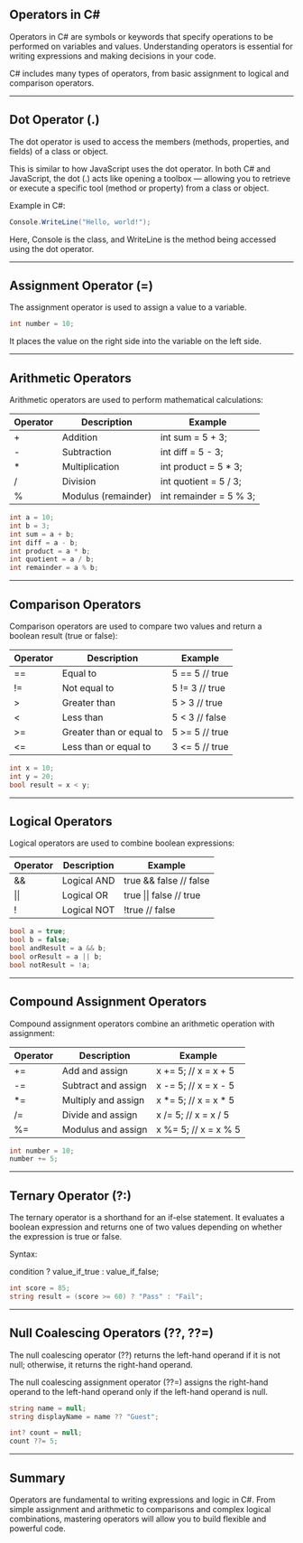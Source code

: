 ## Operators in C#

Operators in C# are symbols or keywords that specify operations to be performed on variables and values. Understanding operators is essential for writing expressions and making decisions in your code.

C# includes many types of operators, from basic assignment to logical and comparison operators.

---

## Dot Operator (.)

The dot operator is used to access the members (methods, properties, and fields) of a class or object.

This is similar to how JavaScript uses the dot operator. In both C# and JavaScript, the dot (.) acts like opening a toolbox — allowing you to retrieve or execute a specific tool (method or property) from a class or object.

Example in C#:

```csharp
Console.WriteLine("Hello, world!");
```

Here, Console is the class, and WriteLine is the method being accessed using the dot operator.

---

## Assignment Operator (=)

The assignment operator is used to assign a value to a variable.

```csharp
int number = 10;
```

It places the value on the right side into the variable on the left side.

---

## Arithmetic Operators

Arithmetic operators are used to perform mathematical calculations:

<table class="notesTable">
  <thead>
    <tr class="tableHeader">
      <th class="tableCellHeader">Operator</th>
      <th class="tableCellHeader">Description</th>
      <th class="tableCellHeader">Example</th>
    </tr>
  </thead>
  <tbody>
    <tr class="tableRow">
      <td class="tableCell">+</td>
      <td class="tableCell">Addition</td>
      <td class="tableCell">int sum = 5 + 3;</td>
    </tr>
    <tr class="tableRow">
      <td class="tableCell">-</td>
      <td class="tableCell">Subtraction</td>
      <td class="tableCell">int diff = 5 - 3;</td>
    </tr>
    <tr class="tableRow">
      <td class="tableCell">*</td>
      <td class="tableCell">Multiplication</td>
      <td class="tableCell">int product = 5 * 3;</td>
    </tr>
    <tr class="tableRow">
      <td class="tableCell">/</td>
      <td class="tableCell">Division</td>
      <td class="tableCell">int quotient = 5 / 3;</td>
    </tr>
    <tr class="tableRow">
      <td class="tableCell">%</td>
      <td class="tableCell">Modulus (remainder)</td>
      <td class="tableCell">int remainder = 5 % 3;</td>
    </tr>
  </tbody>
</table>

```csharp
int a = 10;
int b = 3;
int sum = a + b;
int diff = a - b;
int product = a * b;
int quotient = a / b;
int remainder = a % b;
```

---

## Comparison Operators

Comparison operators are used to compare two values and return a boolean result (true or false):

<table class="notesTable">
  <thead>
    <tr class="tableHeader">
      <th class="tableCellHeader">Operator</th>
      <th class="tableCellHeader">Description</th>
      <th class="tableCellHeader">Example</th>
    </tr>
  </thead>
  <tbody>
    <tr class="tableRow">
      <td class="tableCell">==</td>
      <td class="tableCell">Equal to</td>
      <td class="tableCell">5 == 5 // true</td>
    </tr>
    <tr class="tableRow">
      <td class="tableCell">!=</td>
      <td class="tableCell">Not equal to</td>
      <td class="tableCell">5 != 3 // true</td>
    </tr>
    <tr class="tableRow">
      <td class="tableCell">&gt;</td>
      <td class="tableCell">Greater than</td>
      <td class="tableCell">5 &gt; 3 // true</td>
    </tr>
    <tr class="tableRow">
      <td class="tableCell">&lt;</td>
      <td class="tableCell">Less than</td>
      <td class="tableCell">5 &lt; 3 // false</td>
    </tr>
    <tr class="tableRow">
      <td class="tableCell">&gt;=</td>
      <td class="tableCell">Greater than or equal to</td>
      <td class="tableCell">5 &gt;= 5 // true</td>
    </tr>
    <tr class="tableRow">
      <td class="tableCell">&lt;=</td>
      <td class="tableCell">Less than or equal to</td>
      <td class="tableCell">3 &lt;= 5 // true</td>
    </tr>
  </tbody>
</table>

```csharp
int x = 10;
int y = 20;
bool result = x < y;
```

---

## Logical Operators

Logical operators are used to combine boolean expressions:

<table class="notesTable">
  <thead>
    <tr class="tableHeader">
      <th class="tableCellHeader">Operator</th>
      <th class="tableCellHeader">Description</th>
      <th class="tableCellHeader">Example</th>
    </tr>
  </thead>
  <tbody>
    <tr class="tableRow">
      <td class="tableCell">&amp;&amp;</td>
      <td class="tableCell">Logical AND</td>
      <td class="tableCell">true &amp;&amp; false // false</td>
    </tr>
    <tr class="tableRow">
      <td class="tableCell">||</td>
      <td class="tableCell">Logical OR</td>
      <td class="tableCell">true || false // true</td>
    </tr>
    <tr class="tableRow">
      <td class="tableCell">!</td>
      <td class="tableCell">Logical NOT</td>
      <td class="tableCell">!true // false</td>
    </tr>
  </tbody>
</table>

```csharp
bool a = true;
bool b = false;
bool andResult = a && b;
bool orResult = a || b;
bool notResult = !a;
```

---

## Compound Assignment Operators

Compound assignment operators combine an arithmetic operation with assignment:

<table class="notesTable">
  <thead>
    <tr class="tableHeader">
      <th class="tableCellHeader">Operator</th>
      <th class="tableCellHeader">Description</th>
      <th class="tableCellHeader">Example</th>
    </tr>
  </thead>
  <tbody>
    <tr class="tableRow">
      <td class="tableCell">+=</td>
      <td class="tableCell">Add and assign</td>
      <td class="tableCell">x += 5; // x = x + 5</td>
    </tr>
    <tr class="tableRow">
      <td class="tableCell">-=</td>
      <td class="tableCell">Subtract and assign</td>
      <td class="tableCell">x -= 5; // x = x - 5</td>
    </tr>
    <tr class="tableRow">
      <td class="tableCell">*=</td>
      <td class="tableCell">Multiply and assign</td>
      <td class="tableCell">x *= 5; // x = x * 5</td>
    </tr>
    <tr class="tableRow">
      <td class="tableCell">/=</td>
      <td class="tableCell">Divide and assign</td>
      <td class="tableCell">x /= 5; // x = x / 5</td>
    </tr>
    <tr class="tableRow">
      <td class="tableCell">%=</td>
      <td class="tableCell">Modulus and assign</td>
      <td class="tableCell">x %= 5; // x = x % 5</td>
    </tr>
  </tbody>
</table>

```csharp
int number = 10;
number += 5;
```

---

## Ternary Operator (?:)

The ternary operator is a shorthand for an if-else statement. It evaluates a boolean expression and returns one of two values depending on whether the expression is true or false.

Syntax:

condition ? value_if_true : value_if_false;

```csharp
int score = 85;
string result = (score >= 60) ? "Pass" : "Fail";
```

---

## Null Coalescing Operators (??, ??=)

The null coalescing operator (??) returns the left-hand operand if it is not null; otherwise, it returns the right-hand operand.

The null coalescing assignment operator (??=) assigns the right-hand operand to the left-hand operand only if the left-hand operand is null.

```csharp
string name = null;
string displayName = name ?? "Guest";

int? count = null;
count ??= 5;
```

---

## Summary

Operators are fundamental to writing expressions and logic in C#. From simple assignment and arithmetic to comparisons and complex logical combinations, mastering operators will allow you to build flexible and powerful code.
